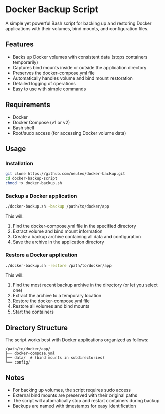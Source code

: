 # Docker Backup Script

A simple yet powerful Bash script for backing up and restoring Docker applications with their volumes, bind mounts, and configuration files.

## Features

- Backs up Docker volumes with consistent data (stops containers temporarily)
- Captures bind mounts inside or outside the application directory
- Preserves the docker-compose.yml file
- Automatically handles volume and bind mount restoration
- Detailed logging of operations
- Easy to use with simple commands

## Requirements

- Docker
- Docker Compose (v1 or v2)
- Bash shell
- Root/sudo access (for accessing Docker volume data)

## Usage

### Installation

```bash
git clone https://github.com/neuleo/docker-backup.git
cd docker-backup-script
chmod +x docker-backup.sh
```

### Backup a Docker application

```bash
./docker-backup.sh -backup /path/to/docker/app
```

This will:
1. Find the docker-compose.yml file in the specified directory
2. Extract volume and bind mount information
3. Create a backup archive containing all data and configuration
4. Save the archive in the application directory

### Restore a Docker application

```bash
./docker-backup.sh -restore /path/to/docker/app
```

This will:
1. Find the most recent backup archive in the directory (or let you select one)
2. Extract the archive to a temporary location
3. Restore the docker-compose.yml file
4. Restore all volumes and bind mounts
5. Start the containers

## Directory Structure

The script works best with Docker applications organized as follows:
```
/path/to/docker/app/
├── docker-compose.yml
├── data/  # (bind mounts in subdirectories)
└── config/
```

## Notes

- For backing up volumes, the script requires sudo access
- External bind mounts are preserved with their original paths
- The script will automatically stop and restart containers during backup
- Backups are named with timestamps for easy identification
